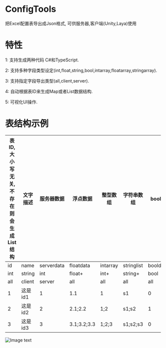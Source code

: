 # ConfigTools
把Excel配置表导出成Json格式, 可供服务器,客户端(Unity,Laya)使用

# 特性
1: 支持生成两种代码 C#和TypeScript.

2: 支持多种字段类型设定(int,float,string,bool,intarray,floatarray,stringarray).

3: 支持指定字段导出类型(all,client,server).

4: 自动根据表ID来生成Map或者List数据结构.

5: 可视化UI操作.


# 表结构示例
|表ID,大小写无关,不存在则会生成List结构|文字描述|服务器数据|浮点数据|整型数组|字符串数组|bool值|
|-------| --------| ------- | ------ | ------- | -------| ------- | 
|id|name|serverdata|floatdata|intarray|stringlist|booldata|
|int	|string	|int	|float+	|int+|	string+	|bool|
|all	|client|	server	|all|	all|	all	|all|
|1|	这是id1|	1|	1.1|	1|	s1|	0|
|2|	这是id2|	2|	2.1;2.2|	1;2|	s1;s2	|1|
|3|	这是id3|	3|	3.1;3.2;3.3|	1;2;3|	s1;s2;s3	|0|

![Image text](https://github.com/huangkumao/ConfigTools/blob/master/ConfigTools.png)
